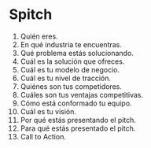 # Spitch

1. Quién eres.
2. En qué industria te encuentras.
3. Qué problema estás solucionando.
4. Cuál es la solución que ofreces.
5. Cuál es tu modelo de negocio.
6. Cuál es tu nivel de tracción.
7. Quiénes son tus competidores.
8. Cuáles son tus ventajas competitivas.
9. Cómo está conformado tu equipo.
10. Cuál es tu visión.
11. Por qué estás presentando el pitch.
12. Para qué estás presentado el pitch.
13. Call to Action. 
